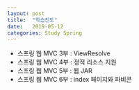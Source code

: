 ```yaml
---
layout: post
title:  "학습진도"
date:   2019-05-12
categories: Study Spring
---
```


+ 스프링 웹 MVC 3부 : ViewResolve
+ 스프링 웹 MVC 4부 : 정적 리소스 지원
+ 스프링 웹 MVC 5부 : 웹 JAR
+ 스프링 웹 MVC 6부 : index 페이지와 파비콘
